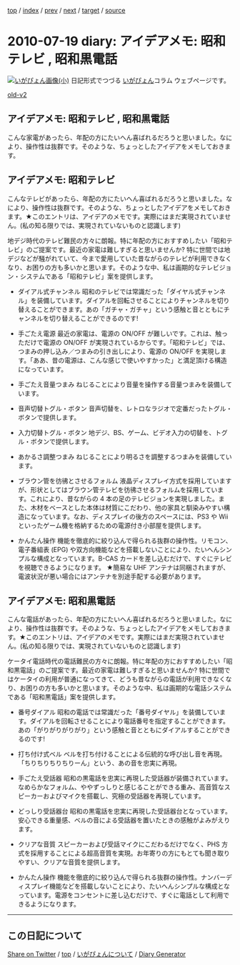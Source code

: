 [top](../index.html) 
 / [index](index.html) 
 / [prev](ig100711.html) 
 / [next](ig100721.html) 
 / [target](https://igapyon.github.io/diary/2010/ig100719.html) 
 / [source](https://github.com/igapyon/diary/blob/gh-pages/2010/ig100719.html.src.md) 

2010-07-19 diary: アイデアメモ: 昭和テレビ , 昭和黒電話
=====================================================================================================
[![いがぴょん画像(小)](https://igapyon.github.io/diary/images/iga200306s.jpg "いがぴょん")](https://igapyon.github.io/diary/memo/memoigapyon.html) 日記形式でつづる [いがぴょん](https://igapyon.github.io/diary/memo/memoigapyon.html)コラム ウェブページです。

[old-v2](ig100719-orig.html)

## アイデアメモ: 昭和テレビ , 昭和黒電話

こんな家電があったら、年配の方にたいへん喜ばれるだろうと思いました。なにより、操作性は抜群です。そのような、ちょっとしたアイデアをメモしておきます。


## アイデアメモ: 昭和テレビ

こんなテレビがあったら、年配の方にたいへん喜ばれるだろうと思いました。なにより、操作性は抜群です。そのような、ちょっとしたアイデアをメモしておきます。★このエントリは、アイデアのメモです。実際にはまだ実現されていません。(私の知る限りでは、実現されていないものと認識します)

地デジ時代のテレビ難民の方々に朗報。特に年配の方におすすめしたい「昭和テレビ」のご提案です。最近の家電は難しすぎると思いませんか? 特に世間では地デジなどが騒がれていて、今まで愛用していた昔ながらのテレビが利用できなくなり、お困りの方も多いかと思います。そのような中、私は画期的なテレビジョン・システムである「昭和テレビ」案を提供します。

* ダイアル式チャンネル
  昭和のテレビでは常識だった「ダイヤル式チャンネル」を装備しています。ダイアルを回転させることによりチャンネルを切り替えることができます。あの「ガチャ・ガチャ」という感触と音とともにチャンネルを切り替えることができるのです!
  
* 手ごたえ電源
  最近の家電は、電源の ON/OFF が難しいです。これは、触っただけで電源の ON/OFF が実現されているからです。「昭和テレビ」では、つまみの押し込み／つまみの引き出しにより、電源の
  ON/OFF を実現します。「ああ、昔の電源は、こんな感じで使いやすかった」と満足頂ける構造になっています。
  
* 手ごたえ音量つまみ
  ねじることにより音量を操作する音量つまみを装備しています。
  
* 音声切替トグル・ボタン
  音声切替を、レトロなラジオで定番だったトグル・ボタンで提供します。
  
* 入力切替トグル・ボタン
  地デジ、BS、ゲーム、ビデオ入力の切替を、トグル・ボタンで提供します。
  
* あかるさ調整つまみ
  ねじることにより明るさを調整するつまみを装備しています。
  
* ブラウン管を彷彿とさせるフォルム
  液晶ディスプレイ方式を採用していますが、形状としてはブラウン管テレビを彷彿させるフォルムを採用しています。これにより、昔ながらの 4 本の足のテレビジョンを実現しました。また、木材をベースとした本体は材質にこだわり、他の家具と馴染みやすい構造になっています。なお、ディスプレイの後方のスペースには、PS3
  や Wii といったゲーム機を格納するための電源付き小部屋を提供します。
  
* かんたん操作
  機能を徹底的に絞り込んで得られる抜群の操作性。リモコン、電子番組表 (EPG) や双方向機能などを搭載しないことにより、たいへんシンプルな構成となっています。B-CAS
  カードを差し込むだけで、すぐにテレビを視聴できるようになります。
  ★簡易な UHF アンテナは同梱されますが、電波状況が悪い場合にはアンテナを別途手配する必要があります。

## アイデアメモ: 昭和黒電話

こんな電話があったら、年配の方にたいへん喜ばれるだろうと思いました。なにより、操作性は抜群です。そのような、ちょっとしたアイデアをメモしておきます。★このエントリは、アイデアのメモです。実際にはまだ実現されていません。(私の知る限りでは、実現されていないものと認識します)

ケータイ電話時代の電話難民の方々に朗報。特に年配の方におすすめしたい「昭和黒電話」のご提案です。最近の家電は難しすぎると思いませんか? 特に世間ではケータイの利用が普通になってきて、どうも昔ながらの電話が利用できなくなり、お困りの方も多いかと思います。そのような中、私は画期的な電話システムである「昭和黒電話」案を提供します。

* 番号ダイアル
  昭和の電話では常識だった「番号ダイヤル」を装備しています。ダイアルを回転させることにより電話番号を指定することができます。あの「がりがりがりがり」という感触と音とともにダイアルすることができるのです!
  
* 打ち付け式ベル
  ベルを打ち付けることによる伝統的な呼び出し音を再現。「ちりちりちりちりーん」という、あの音を忠実に再現。
  
* 手ごたえ受話器
  昭和の黒電話を忠実に再現した受話器が装備されています。なめらかなフォルム、ややずっしりと感じることができる重み、高音質なスピーカーおよびマイクを搭載し、究極の受話器を再現しています。
  
* どっしり受話器台
  昭和の黒電話を忠実に再現した受話器台となっています。安心できる重量感、ベルの音による受話器を置いたときの感触がよみがえります。
  
* クリアな音質
  スピーカーおよび受話マイクにこだわるだけでなく、PHS 方式を採用することによる超高音質を実現。お年寄りの方にもとても聞き取りやすい、クリアな音質を提供します。
  
* かんたん操作
  機能を徹底的に絞り込んで得られる抜群の操作性。ナンバーディスプレイ機能などを搭載しないことにより、たいへんシンプルな構成となっています。電源をコンセントに差し込むだけで、すぐに電話として利用できるようになります。


----------------------------------------------------------------------------------------------------

## この日記について

[Share on Twitter](https://twitter.com/intent/tweet?hashtags=igapyon%2Cdiary%2C%E3%81%84%E3%81%8C%E3%81%B4%E3%82%87%E3%82%93&text=%E3%82%A2%E3%82%A4%E3%83%87%E3%82%A2%E3%83%A1%E3%83%A2%3A+%E6%98%AD%E5%92%8C%E3%83%86%E3%83%AC%E3%83%93+%2C+%E6%98%AD%E5%92%8C%E9%BB%92%E9%9B%BB%E8%A9%B1&url=https%3A%2F%2Figapyon.github.io%2Fdiary%2F2010%2Fig100719.html) / [top](../index.html) / [いがぴょんについて](https://igapyon.github.io/diary/memo/memoigapyon.html) / [Diary Generator](https://github.com/igapyon/igapyonv3)
